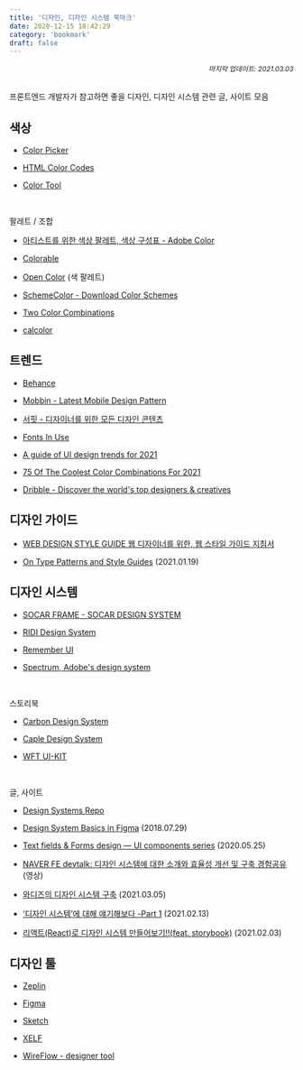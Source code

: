 ```yaml
---
title: '디자인, 디자인 시스템 북마크'
date: 2020-12-15 18:42:29
category: 'bookmark'
draft: false
---
```


<div style="font-size: 12px; font-style: italic; text-align: right;">
마지막 업데이트: 2021.03.03
</div>

<!-- - <a href="" target="_blank"></a> -->

<br />

프론트엔드 개발자가 참고하면 좋을 디자인, 디자인 시스템 관련 글, 사이트 모음

## 색상

- <a href="http://www.flatuicolorpicker.com/" target="_blank">Color Picker</a>

- <a href="https://htmlcolorcodes.com/" target="_blank">HTML Color Codes</a>

- <a href="https://material.io/resources/color/" target="_blank">Color Tool</a>

<br />

<p>팔레트 / 조합</p>

- <a href="https://color.adobe.com/ko/explore" target="_blank">아티스트를 위한 색상 팔레트, 색상 구성표 - Adobe Color</a>

- <a href="https://colorable.jxnblk.com/5a6049/d2cfba" target="_blank">Colorable</a>

- <a href="https://yeun.github.io/open-color/" target="_blank">Open Color</a> (색 팔레트)

- <a href="https://www.schemecolor.com/" target="_blank">SchemeColor - Download Color Schemes</a>

- <a href="https://2colors.colorion.co/" target="_blank">Two Color Combinations</a>

- <a href="https://calcolor.co/" target="_blank">calcolor</a>

## 트렌드

- <a href="https://www.behance.net/" target="_blank">Behance</a>

- <a href="https://mobbin.design/" target="_blank">Mobbin - Latest Mobile Design Pattern</a>

- <a href="https://www.surfit.io/" target="_blank">서핏 - 디자이너를 위한 모든 디자인 콘텐츠</a>

- <a href="https://fontsinuse.com/" target="_blank">Fonts In Use</a>

- <a href="https://uxdesign.cc/a-guide-of-ui-design-trends-for-2021-637ac038cb99" target="_blank">A guide of UI design trends for 2021</a>

- <a href="https://www.designwizard.com/blog/design-trends/colour-combination" target="_blank">75 Of The Coolest Color Combinations For 2021</a>

- <a href="https://dribbble.com/" target="_blank">Dribble - Discover the world's top designers & creatives</a>

## 디자인 가이드

- <a href="http://styleguide.co.kr/index.php" target="_blank">WEB DESIGN STYLE GUIDE 웹 디자이너를 위한, 웹 스타일 가이드 지침서</a>

- <a href="https://css-tricks.com/on-type-patterns-and-style-guides/" target="_blank">On Type Patterns and Style Guides</a> (2021.01.19)

## 디자인 시스템

- <a href="https://socarframe.socar.kr/8bb3aba4a/p/5857a5-socar-frame" target="_blank">SOCAR FRAME - SOCAR DESIGN SYSTEM</a>
- <a href="https://ridi.design/" target="_blank">RIDI Design System</a>

- <a href="https://dramancompany.github.io/remember-ui/" target="_blank">Remember UI</a>

* <a href="https://spectrum.adobe.com/" target="_blank">Spectrum, Adobe's design system</a>

<br />

<p>스토리북</p>

- <a href="https://www.carbondesignsystem.com/" target="_blank">Carbon Design System</a>

- <a href="https://design.caple.ai/?path=/story/*" target="_blank">Caple Design System</a>

- <a href="https://uikit.wfp.org/docs/index.html?path=/story/getting-started-intro--page" target="_blank">WFT UI-KIT</a>

<br />

<p>글, 사이트</p>

- <a href="https://designsystemsrepo.com/" target="_blank">Design Systems Repo</a>

- <a href="https://uxdesign.cc/design-system-basics-in-figma-6e66fbb5de85" target="_blank">Design System Basics in Figma</a> (2018.07.29)

- <a href="https://uxdesign.cc/text-fields-forms-design-ui-components-series-2b32b2beebd0" target="_blank">Text fields & Forms design — UI components series</a> (2020.05.25)

- <a href="https://d2.naver.com/news/4194542" target="_blank">NAVER FE devtalk: 디자인 시스템에 대한 소개와 효율성 개선 및 구축 경험공유</a> (영상)

- <a href="https://medium.com/wadiz/%EC%99%80%EB%94%94%EC%A6%88%EC%9D%98-%EB%94%94%EC%9E%90%EC%9D%B8-%EC%8B%9C%EC%8A%A4%ED%85%9C-%EA%B5%AC%EC%B6%95-c7f32a948814" target="_blank">와디즈의 디자인 시스템 구축</a> (2021.03.05)

- <a href="https://brunch.co.kr/@minnimalism/3?fbclid=IwAR3nat65hRgQnprVbQjaEPIQHmWRmEDO8BtDlt00D34QftEFh4A7M4Ro7gI" target="_blank">‘디자인 시스템’에 대해 얘기해보다 -Part 1</a> (2021.02.13)

- <a href="https://blog.naver.com/minhyupp/222230365830" target="_blank">리액트(React)로 디자인 시스템 만들어보기!!(feat. storybook)</a> (2021.02.03)

## 디자인 툴

- <a href="https://zeplin.io/" target="_blank">Zeplin</a>

- <a href="https://www.figma.com/" target="_blank">Figma</a>

- <a href="https://www.sketch.com/" target="_blank">Sketch</a>

- <a href="https://xelf.io/" target="_blank">XELF</a>

- <a href="https://wireflow.co/" target="_blank">WireFlow - designer tool</a>

<!-- - <a href="" target="_blank"></a> -->
